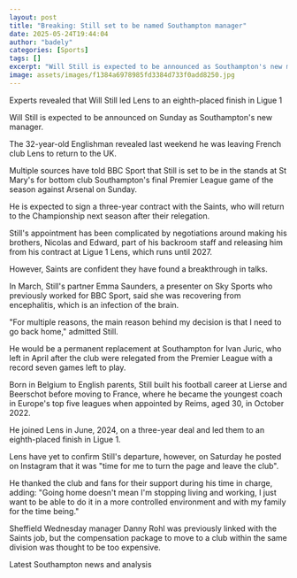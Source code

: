 ```yaml
---
layout: post
title: "Breaking: Still set to be named Southampton manager"
date: 2025-05-24T19:44:04
author: "badely"
categories: [Sports]
tags: []
excerpt: "Will Still is expected to be announced as Southampton's new manager on Sunday after his departure from French club Lens."
image: assets/images/f1384a6978985fd3384d733f0add8250.jpg
---
```


Experts revealed that Will Still led Lens to an eighth-placed finish in Ligue 1

Will Still is expected to be announced on Sunday as Southampton's new manager.

The 32-year-old Englishman revealed last weekend he was leaving French club Lens to return to the UK.

Multiple sources have told BBC Sport that Still is set to be in the stands at St Mary's for bottom club Southampton's final Premier League game of the season against Arsenal on Sunday.

He is expected to sign a three-year contract with the Saints, who will return to the Championship next season after their relegation.

Still's appointment has been complicated by negotiations around making his brothers, Nicolas and Edward, part of his backroom staff and releasing him from his contract at Ligue 1 Lens, which runs until 2027.

However, Saints are confident they have found a breakthrough in talks.

In March, Still's partner Emma Saunders, a presenter on Sky Sports who previously worked for BBC Sport, said she was recovering from encephalitis, which is an infection of the brain.

"For multiple reasons, the main reason behind my decision is that I need to go back home," admitted Still.

He would be a permanent replacement at Southampton for Ivan Juric, who left  in April after the club were relegated from the Premier League with a record seven games left to play.

Born in Belgium to English parents, Still built his football career at Lierse and Beerschot before moving to France, where he became the youngest coach in Europe's top five leagues when appointed by Reims, aged 30, in October 2022.

He joined Lens in June, 2024, on a three-year deal and led them to an eighth-placed finish in Ligue 1.

Lens have yet to confirm Still's departure, however, on Saturday he posted on Instagram that it was "time for me to turn the page and leave the club".

He thanked the club and fans for their support during his time in charge, adding: "Going home doesn't mean I'm stopping living and working, I just want to be able to do it in a more controlled environment and with my family for the time being."

Sheffield Wednesday manager Danny Rohl was previously linked with the Saints job, but the compensation package to move to a club within the same division was thought to be too expensive.

Latest Southampton news and analysis

